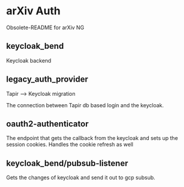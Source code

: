 # arXiv Auth

Obsolete-README for arXiv NG

## keycloak_bend

Keycloak backend

## legacy_auth_provider

Tapir --> Keycloak migration

The connection between Tapir db based login and the keycloak.

## oauth2-authenticator

The endpoint that gets the callback from the keycloak and sets up the
session cookies.
Handles the cookie refresh as well


## keycloak_bend/pubsub-listener

Gets the changes of keycloak and send it out to gcp subsub.